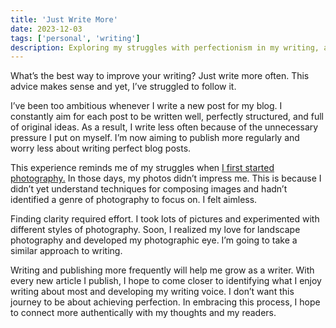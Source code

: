 ```yaml
---
title: 'Just Write More'
date: 2023-12-03
tags: ['personal', 'writing']
description: Exploring my struggles with perfectionism in my writing, and my commitment to overcome it through consistent practice.
---
```


What’s the best way to improve your writing? Just write more often. This advice makes sense and yet, I’ve struggled to follow it.

I’ve been too ambitious whenever I write a new post for my blog. I constantly aim for each post to be written well, perfectly structured, and full of original ideas. As a result, I write less often because of the unnecessary pressure I put on myself. I’m now aiming to publish more regularly and worry less about writing perfect blog posts.

This experience reminds me of my struggles when [I first started photography.](/blog/my-first-steps-in-photography) In those days, my photos didn’t impress me. This is because I didn’t yet understand techniques for composing images and hadn’t identified a genre of photography to focus on. I felt aimless. 

Finding clarity required effort. I took lots of pictures and experimented with different styles of photography. Soon, I realized my love for landscape photography and developed my photographic eye. I’m going to take a similar approach to writing. 

Writing and publishing more frequently will help me grow as a writer. With every new article I publish, I hope to come closer to identifying what I enjoy writing about most and developing my writing voice. I don’t want this journey to be about achieving perfection. In embracing this process, I hope to connect more authentically with my thoughts and my readers.